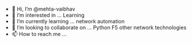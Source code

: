 - 👋 Hi, I’m @mehta-vaibhav
- 👀 I’m interested in ... Learning 
- 🌱 I’m currently learning ... network automation
- 💞️ I’m looking to collaborate on ... Python F5 other network technologies
- 📫 How to reach me ... 

<!---
mehta-vaibhav/mehta-vaibhav is a ✨ special ✨ repository because its `README.md` (this file) appears on your GitHub profile.
You can click the Preview link to take a look at your changes.
--->
